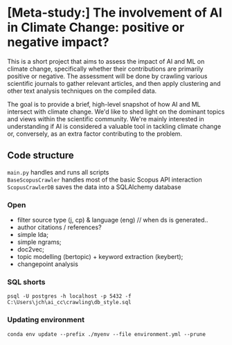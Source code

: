 # [Meta-study:] The involvement of AI in Climate Change: positive or negative impact?
This is a short project that aims to assess the impact of AI and ML on climate change, specifically whether their contributions are primarily positive or negative. The assessment will be done by crawling various scientific journals to gather relevant articles, and then apply clustering and other text analysis techniques on the compiled data.

The goal is to provide a brief, high-level snapshot of how AI and ML intersect with climate change. We'd like to shed light on the dominant topics and views within the scientific community. We're mainly interested in understanding if AI is considered a valuable tool in tackling climate change or, conversely, as an extra factor contributing to the problem.

## Code structure

`main.py` handles and runs all scripts <br />
`BaseScopusCrawler` handles most of the basic Scopus API interaction <br />
`ScopusCrawlerDB` saves the data into a SQLAlchemy database <br />

### Open

- filter source type (j, cp) & language (eng) // when ds is generated..
- author citations / references?
- simple lda; <br />
- simple ngrams; <br />
- doc2vec; <br />
- topic modelling (bertopic) + keyword extraction (keybert); <br />
- changepoint analysis

### SQL shorts
```
psql -U postgres -h localhost -p 5432 -f C:\Users\jch\ai_cc\crawling\db_style.sql
```

### Updating environment
```
conda env update --prefix ./myenv --file environment.yml --prune
```

